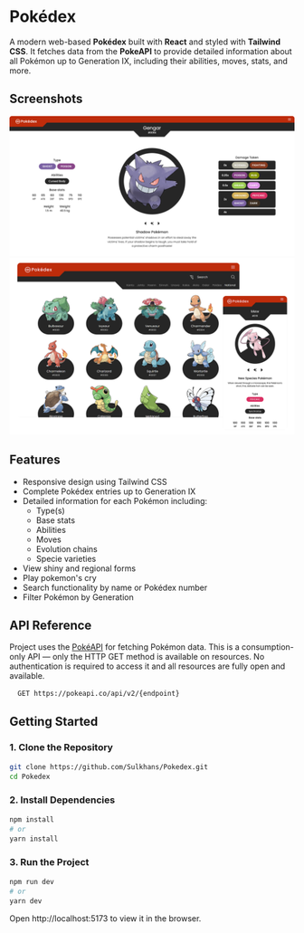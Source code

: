 # Pokédex

A modern web-based **Pokédex** built with **React** and styled with **Tailwind CSS**. It fetches data from the **PokeAPI** to provide detailed information about all Pokémon up to Generation IX, including their abilities, moves, stats, and more.

## Screenshots

![Laptop screens](./previews/1.png)
![Mobile Screens](./previews/2.png)

## Features

- Responsive design using Tailwind CSS
- Complete Pokédex entries up to Generation IX
- Detailed information for each Pokémon including:
  - Type(s)
  - Base stats
  - Abilities
  - Moves
  - Evolution chains
  - Specie varieties
- View shiny and regional forms
- Play pokemon's cry
- Search functionality by name or Pokédex number
- Filter Pokémon by Generation

## API Reference

Project uses the [PokéAPI](https://pokeapi.co/api/v2/) for fetching Pokémon data. This is a consumption-only API — only the HTTP GET method is available on resources. No authentication is required to access it and all resources are fully open and available.

```
  GET https://pokeapi.co/api/v2/{endpoint}
```

## Getting Started

### 1. Clone the Repository

```bash
git clone https://github.com/Sulkhans/Pokedex.git
cd Pokedex
```

### 2. Install Dependencies

```bash
npm install
# or
yarn install
```

### 3. Run the Project

```bash
npm run dev
# or
yarn dev
```

Open http://localhost:5173 to view it in the browser.
